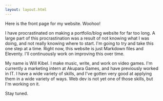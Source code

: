 ```yaml
---
layout: layout.html
---
```



Here is the front page for my website. Woohoo!


I have procrastinated on making a portfolio/blog website for far too long.
A large part of this procrastination was a result of not knowing what I
was doing, and not really knowing where to start. I'm going to try and
take this one step at a time. Right now, this website is just Markdown
files and Eleventy. I'll continuously work on improving this over time.


My name is Will Kibel. I make music, write, and work on video games.
I'm currently a marketing intern at Akupara Games, and have previously
worked in IT. I have a wide variety of skills, and I've gotten very good
at applying them in a wide variety of ways. Web dev is not yet one of those
skills, but I'm working on it.

Stay tuned.